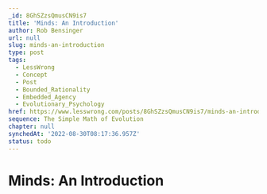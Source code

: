 ```yaml
---
_id: 8GhSZzsQmusCN9is7
title: 'Minds: An Introduction'
author: Rob Bensinger
url: null
slug: minds-an-introduction
type: post
tags:
  - LessWrong
  - Concept
  - Post
  - Bounded_Rationality
  - Embedded_Agency
  - Evolutionary_Psychology
href: https://www.lesswrong.com/posts/8GhSZzsQmusCN9is7/minds-an-introduction
sequence: The Simple Math of Evolution
chapter: null
synchedAt: '2022-08-30T08:17:36.957Z'
status: todo
---
```


# Minds: An Introduction
